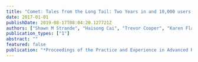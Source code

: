 ```yaml
---
title: "Comet: Tales from the Long Tail: Two Years in and 10,000 users later"
date: 2017-01-01
publishDate: 2019-08-17T08:04:20.127721Z
authors: ["Shawn M Strande", "Haisong Cai", "Trevor Cooper", "Karen Flammer", "Christopher Irving", "Gregor von Laszewski", "Amit Majumdar", "Dmistry Mishin", "Philip Papadopoulos", "Wayne Pfeiffer", " others"]
publication_types: ["1"]
abstract: ""
featured: false
publication: "*Proceedings of the Practice and Experience in Advanced Research Computing 2017 on Sustainability, Success and Impact*"
---
```


